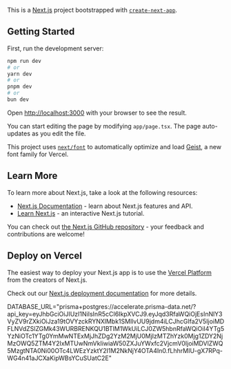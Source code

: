 This is a [Next.js](https://nextjs.org) project bootstrapped with [`create-next-app`](https://nextjs.org/docs/app/api-reference/cli/create-next-app).

## Getting Started

First, run the development server:

```bash
npm run dev
# or
yarn dev
# or
pnpm dev
# or
bun dev
```

Open [http://localhost:3000](http://localhost:3000) with your browser to see the result.

You can start editing the page by modifying `app/page.tsx`. The page auto-updates as you edit the file.

This project uses [`next/font`](https://nextjs.org/docs/app/building-your-application/optimizing/fonts) to automatically optimize and load [Geist](https://vercel.com/font), a new font family for Vercel.

## Learn More

To learn more about Next.js, take a look at the following resources:

- [Next.js Documentation](https://nextjs.org/docs) - learn about Next.js features and API.
- [Learn Next.js](https://nextjs.org/learn) - an interactive Next.js tutorial.

You can check out [the Next.js GitHub repository](https://github.com/vercel/next.js) - your feedback and contributions are welcome!

## Deploy on Vercel

The easiest way to deploy your Next.js app is to use the [Vercel Platform](https://vercel.com/new?utm_medium=default-template&filter=next.js&utm_source=create-next-app&utm_campaign=create-next-app-readme) from the creators of Next.js.

Check out our [Next.js deployment documentation](https://nextjs.org/docs/app/building-your-application/deploying) for more details.


DATABASE_URL="prisma+postgres://accelerate.prisma-data.net/?api_key=eyJhbGciOiJIUzI1NiIsInR5cCI6IkpXVCJ9.eyJqd3RfaWQiOjEsInNlY3VyZV9rZXkiOiJza19tOVYzckRYNXlMbk1SMllvUU9jdm4iLCJhcGlfa2V5IjoiMDFLNVdZSlZGMk43WURBRENKQU1BTlM1WkUiLCJ0ZW5hbnRfaWQiOiI4YTg5YzNiOTc1YTg0YmMwNTExMjJhZDg2YzM2MjU0MjIzMTZhYzk0Mjg1ZDY2NjMzOWQ5ZTM4Y2IxMTUwNmVkIiwiaW50ZXJuYWxfc2VjcmV0IjoiMDVlZWQ5MzgtNTA0Ni00OTc4LWEzYzktY2I1M2NkNjY4OTA4In0.fLhhrMIU-gX7RPq-WG4n41aJCXaKipWBsYCuSUatC2E"